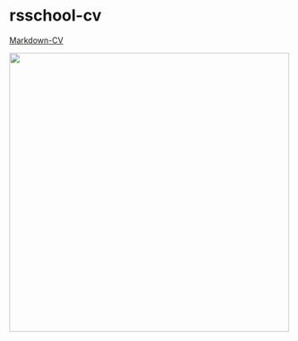 # rsschool-cv

[Markdown-CV](https://rinakovz.github.io/rsschool-cv/cv)

<img src="https://yt3.googleusercontent.com/ytc/AIdro_lwn1knRB25xqtIy6_rEh2h32mGUbqDU-v1WODsOn94aA=s900-c-k-c0x00ffffff-no-rj"  width="500" />
